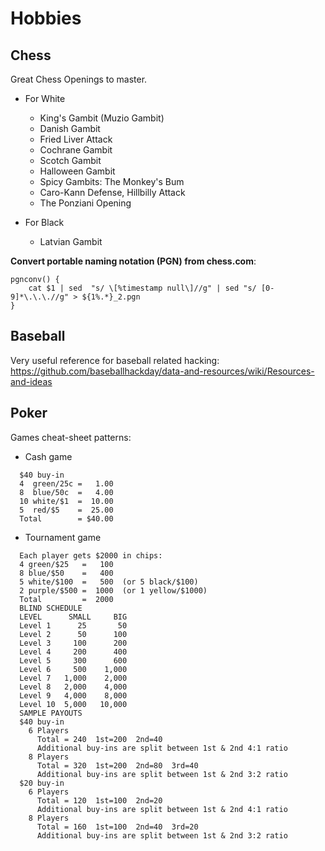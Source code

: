 # Hobbies

## Chess
Great Chess Openings to master.

- For White
  - King's Gambit (Muzio Gambit)
  - Danish Gambit
  - Fried Liver Attack
  - Cochrane Gambit
  - Scotch Gambit
  - Halloween Gambit
  - Spicy Gambits: The Monkey's Bum
  - Caro-Kann Defense, Hillbilly Attack
  - The Ponziani Opening

- For Black
  - Latvian Gambit

**Convert portable naming notation (PGN) from chess.com**:
```
pgnconv() {
    cat $1 | sed  "s/ \[%timestamp null\]//g" | sed "s/ [0-9]*\.\.\.//g" > ${1%.*}_2.pgn
}
```


## Baseball
Very useful reference for baseball related hacking:
<https://github.com/baseballhackday/data-and-resources/wiki/Resources-and-ideas>


## Poker
Games cheat-sheet patterns:

- Cash game
```
  $40 buy-in
  4  green/25c =   1.00
  8  blue/50c  =   4.00
  10 white/$1  =  10.00
  5  red/$5    =  25.00
  Total        = $40.00
```

- Tournament game
```
  Each player gets $2000 in chips:
  4 green/$25   =   100
  8 blue/$50    =   400
  5 white/$100  =   500  (or 5 black/$100)
  2 purple/$500 =  1000  (or 1 yellow/$1000)
  Total         =  2000
  BLIND SCHEDULE
  LEVEL      SMALL     BIG
  Level 1      25       50
  Level 2      50      100
  Level 3     100      200
  Level 4     200      400
  Level 5     300      600
  Level 6     500    1,000
  Level 7   1,000    2,000
  Level 8   2,000    4,000
  Level 9   4,000    8,000
  Level 10  5,000   10,000
  SAMPLE PAYOUTS
  $40 buy-in
    6 Players
      Total = 240  1st=200  2nd=40
      Additional buy-ins are split between 1st & 2nd 4:1 ratio
    8 Players
      Total = 320  1st=200  2nd=80  3rd=40
      Additional buy-ins are split between 1st & 2nd 3:2 ratio
  $20 buy-in
    6 Players
      Total = 120  1st=100  2nd=20
      Additional buy-ins are split between 1st & 2nd 4:1 ratio
    8 Players
      Total = 160  1st=100  2nd=40  3rd=20
      Additional buy-ins are split between 1st & 2nd 3:2 ratio
```
